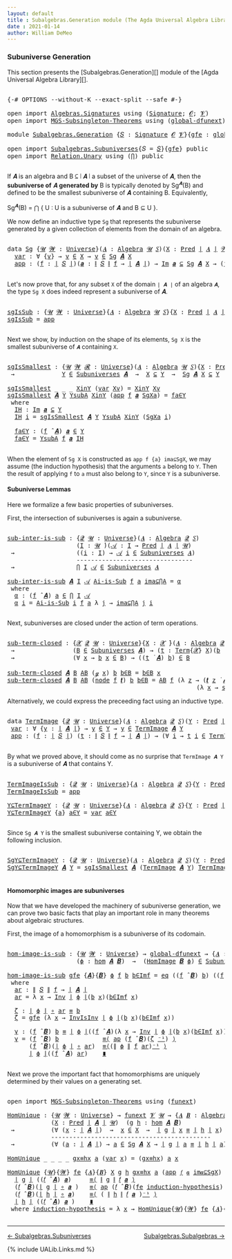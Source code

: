 ```yaml
---
layout: default
title : Subalgebras.Generation module (The Agda Universal Algebra Library)
date : 2021-01-14
author: William DeMeo
---
```


### <a id="subuniverse-generation">Subuniverse Generation</a>

This section presents the [Subalgebras.Generation][] module of the [Agda Universal Algebra Library][].

<pre class="Agda">

<a id="322" class="Symbol">{-#</a> <a id="326" class="Keyword">OPTIONS</a> <a id="334" class="Pragma">--without-K</a> <a id="346" class="Pragma">--exact-split</a> <a id="360" class="Pragma">--safe</a> <a id="367" class="Symbol">#-}</a>

<a id="372" class="Keyword">open</a> <a id="377" class="Keyword">import</a> <a id="384" href="Algebras.Signatures.html" class="Module">Algebras.Signatures</a> <a id="404" class="Keyword">using</a> <a id="410" class="Symbol">(</a><a id="411" href="Algebras.Signatures.html#1299" class="Function">Signature</a><a id="420" class="Symbol">;</a> <a id="422" href="universes.html#613" class="Generalizable">𝓞</a><a id="423" class="Symbol">;</a> <a id="425" href="universes.html#617" class="Generalizable">𝓥</a><a id="426" class="Symbol">)</a>
<a id="428" class="Keyword">open</a> <a id="433" class="Keyword">import</a> <a id="440" href="MGS-Subsingleton-Theorems.html" class="Module">MGS-Subsingleton-Theorems</a> <a id="466" class="Keyword">using</a> <a id="472" class="Symbol">(</a><a id="473" href="MGS-Subsingleton-Theorems.html#3468" class="Function">global-dfunext</a><a id="487" class="Symbol">)</a>

<a id="490" class="Keyword">module</a> <a id="497" href="Subalgebras.Generation.html" class="Module">Subalgebras.Generation</a> <a id="520" class="Symbol">{</a><a id="521" href="Subalgebras.Generation.html#521" class="Bound">𝑆</a> <a id="523" class="Symbol">:</a> <a id="525" href="Algebras.Signatures.html#1299" class="Function">Signature</a> <a id="535" href="universes.html#613" class="Generalizable">𝓞</a> <a id="537" href="universes.html#617" class="Generalizable">𝓥</a><a id="538" class="Symbol">}{</a><a id="540" href="Subalgebras.Generation.html#540" class="Bound">gfe</a> <a id="544" class="Symbol">:</a> <a id="546" href="MGS-Subsingleton-Theorems.html#3468" class="Function">global-dfunext</a><a id="560" class="Symbol">}</a> <a id="562" class="Keyword">where</a>

<a id="569" class="Keyword">open</a> <a id="574" class="Keyword">import</a> <a id="581" href="Subalgebras.Subuniverses.html" class="Module">Subalgebras.Subuniverses</a><a id="605" class="Symbol">{</a><a id="606" class="Argument">𝑆</a> <a id="608" class="Symbol">=</a> <a id="610" href="Subalgebras.Generation.html#521" class="Bound">𝑆</a><a id="611" class="Symbol">}{</a><a id="613" href="Subalgebras.Generation.html#540" class="Bound">gfe</a><a id="616" class="Symbol">}</a> <a id="618" class="Keyword">public</a>
<a id="625" class="Keyword">open</a> <a id="630" class="Keyword">import</a> <a id="637" href="Relation.Unary.html" class="Module">Relation.Unary</a> <a id="652" class="Keyword">using</a> <a id="658" class="Symbol">(</a><a id="659" href="Relation.Unary.html#4506" class="Function">⋂</a><a id="660" class="Symbol">)</a> <a id="662" class="Keyword">public</a>

</pre>

If 𝑨 is an algebra and B ⊆ ∣ 𝑨 ∣ a subset of the universe of 𝑨, then the **subuniverse of** 𝑨 **generated by** B is typically denoted by Sg<sup>𝑨</sup>(B) and defined to be the smallest subuniverse of 𝑨 containing B.  Equivalently,

Sg<sup>𝑨</sup>(B)  =  ⋂ { U : U is a subuniverse of 𝑨 and  B ⊆ U }.

We now define an inductive type `Sg` that represents the subuniverse generated by a given collection of elements from the domain of an algebra.

<pre class="Agda">

<a id="1143" class="Keyword">data</a> <a id="Sg"></a><a id="1148" href="Subalgebras.Generation.html#1148" class="Datatype">Sg</a> <a id="1151" class="Symbol">{</a><a id="1152" href="Subalgebras.Generation.html#1152" class="Bound">𝓤</a> <a id="1154" href="Subalgebras.Generation.html#1154" class="Bound">𝓦</a> <a id="1156" class="Symbol">:</a> <a id="1158" href="universes.html#551" class="Function">Universe</a><a id="1166" class="Symbol">}(</a><a id="1168" href="Subalgebras.Generation.html#1168" class="Bound">𝑨</a> <a id="1170" class="Symbol">:</a> <a id="1172" href="Algebras.Algebras.html#694" class="Function">Algebra</a> <a id="1180" href="Subalgebras.Generation.html#1152" class="Bound">𝓤</a> <a id="1182" href="Subalgebras.Generation.html#521" class="Bound">𝑆</a><a id="1183" class="Symbol">)(</a><a id="1185" href="Subalgebras.Generation.html#1185" class="Bound">X</a> <a id="1187" class="Symbol">:</a> <a id="1189" href="Relations.Unary.html#1062" class="Function">Pred</a> <a id="1194" href="Prelude.Preliminaries.html#12634" class="Function Operator">∣</a> <a id="1196" href="Subalgebras.Generation.html#1168" class="Bound">𝑨</a> <a id="1198" href="Prelude.Preliminaries.html#12634" class="Function Operator">∣</a> <a id="1200" href="Subalgebras.Generation.html#1154" class="Bound">𝓦</a><a id="1201" class="Symbol">)</a> <a id="1203" class="Symbol">:</a> <a id="1205" href="Relations.Unary.html#1062" class="Function">Pred</a> <a id="1210" href="Prelude.Preliminaries.html#12634" class="Function Operator">∣</a> <a id="1212" href="Subalgebras.Generation.html#1168" class="Bound">𝑨</a> <a id="1214" href="Prelude.Preliminaries.html#12634" class="Function Operator">∣</a> <a id="1216" class="Symbol">(</a><a id="1217" href="Subalgebras.Generation.html#535" class="Bound">𝓞</a> <a id="1219" href="Agda.Primitive.html#636" class="Function Operator">⊔</a> <a id="1221" href="Subalgebras.Generation.html#537" class="Bound">𝓥</a> <a id="1223" href="Agda.Primitive.html#636" class="Function Operator">⊔</a> <a id="1225" href="Subalgebras.Generation.html#1154" class="Bound">𝓦</a> <a id="1227" href="Agda.Primitive.html#636" class="Function Operator">⊔</a> <a id="1229" href="Subalgebras.Generation.html#1152" class="Bound">𝓤</a><a id="1230" class="Symbol">)</a> <a id="1232" class="Keyword">where</a>
  <a id="Sg.var"></a><a id="1240" href="Subalgebras.Generation.html#1240" class="InductiveConstructor">var</a> <a id="1244" class="Symbol">:</a> <a id="1246" class="Symbol">∀</a> <a id="1248" class="Symbol">{</a><a id="1249" href="Subalgebras.Generation.html#1249" class="Bound">v</a><a id="1250" class="Symbol">}</a> <a id="1252" class="Symbol">→</a> <a id="1254" href="Subalgebras.Generation.html#1249" class="Bound">v</a> <a id="1256" href="Relations.Unary.html#2061" class="Function Operator">∈</a> <a id="1258" href="Subalgebras.Generation.html#1185" class="Bound">X</a> <a id="1260" class="Symbol">→</a> <a id="1262" href="Subalgebras.Generation.html#1249" class="Bound">v</a> <a id="1264" href="Relations.Unary.html#2061" class="Function Operator">∈</a> <a id="1266" href="Subalgebras.Generation.html#1148" class="Datatype">Sg</a> <a id="1269" href="Subalgebras.Generation.html#1168" class="Bound">𝑨</a> <a id="1271" href="Subalgebras.Generation.html#1185" class="Bound">X</a>
  <a id="Sg.app"></a><a id="1275" href="Subalgebras.Generation.html#1275" class="InductiveConstructor">app</a> <a id="1279" class="Symbol">:</a> <a id="1281" class="Symbol">(</a><a id="1282" href="Subalgebras.Generation.html#1282" class="Bound">f</a> <a id="1284" class="Symbol">:</a> <a id="1286" href="Prelude.Preliminaries.html#12634" class="Function Operator">∣</a> <a id="1288" href="Subalgebras.Generation.html#521" class="Bound">𝑆</a> <a id="1290" href="Prelude.Preliminaries.html#12634" class="Function Operator">∣</a><a id="1291" class="Symbol">)(</a><a id="1293" href="Subalgebras.Generation.html#1293" class="Bound">𝒂</a> <a id="1295" class="Symbol">:</a> <a id="1297" href="Prelude.Preliminaries.html#12712" class="Function Operator">∥</a> <a id="1299" href="Subalgebras.Generation.html#521" class="Bound">𝑆</a> <a id="1301" href="Prelude.Preliminaries.html#12712" class="Function Operator">∥</a> <a id="1303" href="Subalgebras.Generation.html#1282" class="Bound">f</a> <a id="1305" class="Symbol">→</a> <a id="1307" href="Prelude.Preliminaries.html#12634" class="Function Operator">∣</a> <a id="1309" href="Subalgebras.Generation.html#1168" class="Bound">𝑨</a> <a id="1311" href="Prelude.Preliminaries.html#12634" class="Function Operator">∣</a><a id="1312" class="Symbol">)</a> <a id="1314" class="Symbol">→</a> <a id="1316" href="Relations.Unary.html#4405" class="Function Operator">Im</a> <a id="1319" href="Subalgebras.Generation.html#1293" class="Bound">𝒂</a> <a id="1321" href="Relations.Unary.html#4405" class="Function Operator">⊆</a> <a id="1323" href="Subalgebras.Generation.html#1148" class="Datatype">Sg</a> <a id="1326" href="Subalgebras.Generation.html#1168" class="Bound">𝑨</a> <a id="1328" href="Subalgebras.Generation.html#1185" class="Bound">X</a> <a id="1330" class="Symbol">→</a> <a id="1332" class="Symbol">(</a><a id="1333" href="Subalgebras.Generation.html#1282" class="Bound">f</a> <a id="1335" href="Algebras.Algebras.html#2844" class="Function Operator">̂</a> <a id="1337" href="Subalgebras.Generation.html#1168" class="Bound">𝑨</a><a id="1338" class="Symbol">)</a> <a id="1340" href="Subalgebras.Generation.html#1293" class="Bound">𝒂</a> <a id="1342" href="Relations.Unary.html#2061" class="Function Operator">∈</a> <a id="1344" href="Subalgebras.Generation.html#1148" class="Datatype">Sg</a> <a id="1347" href="Subalgebras.Generation.html#1168" class="Bound">𝑨</a> <a id="1349" href="Subalgebras.Generation.html#1185" class="Bound">X</a>

</pre>

Let's now prove that, for any subset `X` of the domain `∣ 𝑨 ∣` of an algebra `𝑨`, the type `Sg X` does indeed represent a subuniverse of 𝑨.

<pre class="Agda">

<a id="sgIsSub"></a><a id="1519" href="Subalgebras.Generation.html#1519" class="Function">sgIsSub</a> <a id="1527" class="Symbol">:</a> <a id="1529" class="Symbol">{</a><a id="1530" href="Subalgebras.Generation.html#1530" class="Bound">𝓤</a> <a id="1532" href="Subalgebras.Generation.html#1532" class="Bound">𝓦</a> <a id="1534" class="Symbol">:</a> <a id="1536" href="universes.html#551" class="Function">Universe</a><a id="1544" class="Symbol">}{</a><a id="1546" href="Subalgebras.Generation.html#1546" class="Bound">𝑨</a> <a id="1548" class="Symbol">:</a> <a id="1550" href="Algebras.Algebras.html#694" class="Function">Algebra</a> <a id="1558" href="Subalgebras.Generation.html#1530" class="Bound">𝓤</a> <a id="1560" href="Subalgebras.Generation.html#521" class="Bound">𝑆</a><a id="1561" class="Symbol">}{</a><a id="1563" href="Subalgebras.Generation.html#1563" class="Bound">X</a> <a id="1565" class="Symbol">:</a> <a id="1567" href="Relations.Unary.html#1062" class="Function">Pred</a> <a id="1572" href="Prelude.Preliminaries.html#12634" class="Function Operator">∣</a> <a id="1574" href="Subalgebras.Generation.html#1546" class="Bound">𝑨</a> <a id="1576" href="Prelude.Preliminaries.html#12634" class="Function Operator">∣</a> <a id="1578" href="Subalgebras.Generation.html#1532" class="Bound">𝓦</a><a id="1579" class="Symbol">}</a> <a id="1581" class="Symbol">→</a> <a id="1583" href="Subalgebras.Generation.html#1148" class="Datatype">Sg</a> <a id="1586" href="Subalgebras.Generation.html#1546" class="Bound">𝑨</a> <a id="1588" href="Subalgebras.Generation.html#1563" class="Bound">X</a> <a id="1590" href="Relations.Unary.html#2061" class="Function Operator">∈</a> <a id="1592" href="Subalgebras.Subuniverses.html#1266" class="Function">Subuniverses</a> <a id="1605" href="Subalgebras.Generation.html#1546" class="Bound">𝑨</a>
<a id="1607" href="Subalgebras.Generation.html#1519" class="Function">sgIsSub</a> <a id="1615" class="Symbol">=</a> <a id="1617" href="Subalgebras.Generation.html#1275" class="InductiveConstructor">app</a>

</pre>

Next we show, by induction on the shape of its elements, `Sg X` is the smallest subuniverse of `𝑨` containing `X`.

<pre class="Agda">

<a id="sgIsSmallest"></a><a id="1764" href="Subalgebras.Generation.html#1764" class="Function">sgIsSmallest</a> <a id="1777" class="Symbol">:</a> <a id="1779" class="Symbol">{</a><a id="1780" href="Subalgebras.Generation.html#1780" class="Bound">𝓤</a> <a id="1782" href="Subalgebras.Generation.html#1782" class="Bound">𝓦</a> <a id="1784" href="Subalgebras.Generation.html#1784" class="Bound">𝓡</a> <a id="1786" class="Symbol">:</a> <a id="1788" href="universes.html#551" class="Function">Universe</a><a id="1796" class="Symbol">}(</a><a id="1798" href="Subalgebras.Generation.html#1798" class="Bound">𝑨</a> <a id="1800" class="Symbol">:</a> <a id="1802" href="Algebras.Algebras.html#694" class="Function">Algebra</a> <a id="1810" href="Subalgebras.Generation.html#1780" class="Bound">𝓤</a> <a id="1812" href="Subalgebras.Generation.html#521" class="Bound">𝑆</a><a id="1813" class="Symbol">){</a><a id="1815" href="Subalgebras.Generation.html#1815" class="Bound">X</a> <a id="1817" class="Symbol">:</a> <a id="1819" href="Relations.Unary.html#1062" class="Function">Pred</a> <a id="1824" href="Prelude.Preliminaries.html#12634" class="Function Operator">∣</a> <a id="1826" href="Subalgebras.Generation.html#1798" class="Bound">𝑨</a> <a id="1828" href="Prelude.Preliminaries.html#12634" class="Function Operator">∣</a> <a id="1830" href="Subalgebras.Generation.html#1782" class="Bound">𝓦</a><a id="1831" class="Symbol">}(</a><a id="1833" href="Subalgebras.Generation.html#1833" class="Bound">Y</a> <a id="1835" class="Symbol">:</a> <a id="1837" href="Relations.Unary.html#1062" class="Function">Pred</a> <a id="1842" href="Prelude.Preliminaries.html#12634" class="Function Operator">∣</a> <a id="1844" href="Subalgebras.Generation.html#1798" class="Bound">𝑨</a> <a id="1846" href="Prelude.Preliminaries.html#12634" class="Function Operator">∣</a> <a id="1848" href="Subalgebras.Generation.html#1784" class="Bound">𝓡</a><a id="1849" class="Symbol">)</a>
 <a id="1852" class="Symbol">→</a>             <a id="1866" href="Subalgebras.Generation.html#1833" class="Bound">Y</a> <a id="1868" href="Relations.Unary.html#2061" class="Function Operator">∈</a> <a id="1870" href="Subalgebras.Subuniverses.html#1266" class="Function">Subuniverses</a> <a id="1883" href="Subalgebras.Generation.html#1798" class="Bound">𝑨</a>  <a id="1886" class="Symbol">→</a>  <a id="1889" href="Subalgebras.Generation.html#1815" class="Bound">X</a> <a id="1891" href="Relations.Unary.html#2383" class="Function Operator">⊆</a> <a id="1893" href="Subalgebras.Generation.html#1833" class="Bound">Y</a>  <a id="1896" class="Symbol">→</a>  <a id="1899" href="Subalgebras.Generation.html#1148" class="Datatype">Sg</a> <a id="1902" href="Subalgebras.Generation.html#1798" class="Bound">𝑨</a> <a id="1904" href="Subalgebras.Generation.html#1815" class="Bound">X</a> <a id="1906" href="Relations.Unary.html#2383" class="Function Operator">⊆</a> <a id="1908" href="Subalgebras.Generation.html#1833" class="Bound">Y</a>

<a id="1911" href="Subalgebras.Generation.html#1764" class="Function">sgIsSmallest</a> <a id="1924" class="Symbol">_</a> <a id="1926" class="Symbol">_</a> <a id="1928" class="Symbol">_</a> <a id="1930" href="Subalgebras.Generation.html#1930" class="Bound">XinY</a> <a id="1935" class="Symbol">(</a><a id="1936" href="Subalgebras.Generation.html#1240" class="InductiveConstructor">var</a> <a id="1940" href="Subalgebras.Generation.html#1940" class="Bound">Xv</a><a id="1942" class="Symbol">)</a> <a id="1944" class="Symbol">=</a> <a id="1946" href="Subalgebras.Generation.html#1930" class="Bound">XinY</a> <a id="1951" href="Subalgebras.Generation.html#1940" class="Bound">Xv</a>
<a id="1954" href="Subalgebras.Generation.html#1764" class="Function">sgIsSmallest</a> <a id="1967" href="Subalgebras.Generation.html#1967" class="Bound">𝑨</a> <a id="1969" href="Subalgebras.Generation.html#1969" class="Bound">Y</a> <a id="1971" href="Subalgebras.Generation.html#1971" class="Bound">YsubA</a> <a id="1977" href="Subalgebras.Generation.html#1977" class="Bound">XinY</a> <a id="1982" class="Symbol">(</a><a id="1983" href="Subalgebras.Generation.html#1275" class="InductiveConstructor">app</a> <a id="1987" href="Subalgebras.Generation.html#1987" class="Bound">f</a> <a id="1989" href="Subalgebras.Generation.html#1989" class="Bound">𝒂</a> <a id="1991" href="Subalgebras.Generation.html#1991" class="Bound">SgXa</a><a id="1995" class="Symbol">)</a> <a id="1997" class="Symbol">=</a> <a id="1999" href="Subalgebras.Generation.html#2076" class="Function">fa∈Y</a>
 <a id="2005" class="Keyword">where</a>
  <a id="2013" href="Subalgebras.Generation.html#2013" class="Function">IH</a> <a id="2016" class="Symbol">:</a> <a id="2018" href="Relations.Unary.html#4405" class="Function Operator">Im</a> <a id="2021" href="Subalgebras.Generation.html#1989" class="Bound">𝒂</a> <a id="2023" href="Relations.Unary.html#4405" class="Function Operator">⊆</a> <a id="2025" href="Subalgebras.Generation.html#1969" class="Bound">Y</a>
  <a id="2029" href="Subalgebras.Generation.html#2013" class="Function">IH</a> <a id="2032" href="Subalgebras.Generation.html#2032" class="Bound">i</a> <a id="2034" class="Symbol">=</a> <a id="2036" href="Subalgebras.Generation.html#1764" class="Function">sgIsSmallest</a> <a id="2049" href="Subalgebras.Generation.html#1967" class="Bound">𝑨</a> <a id="2051" href="Subalgebras.Generation.html#1969" class="Bound">Y</a> <a id="2053" href="Subalgebras.Generation.html#1971" class="Bound">YsubA</a> <a id="2059" href="Subalgebras.Generation.html#1977" class="Bound">XinY</a> <a id="2064" class="Symbol">(</a><a id="2065" href="Subalgebras.Generation.html#1991" class="Bound">SgXa</a> <a id="2070" href="Subalgebras.Generation.html#2032" class="Bound">i</a><a id="2071" class="Symbol">)</a>

  <a id="2076" href="Subalgebras.Generation.html#2076" class="Function">fa∈Y</a> <a id="2081" class="Symbol">:</a> <a id="2083" class="Symbol">(</a><a id="2084" href="Subalgebras.Generation.html#1987" class="Bound">f</a> <a id="2086" href="Algebras.Algebras.html#2844" class="Function Operator">̂</a> <a id="2088" href="Subalgebras.Generation.html#1967" class="Bound">𝑨</a><a id="2089" class="Symbol">)</a> <a id="2091" href="Subalgebras.Generation.html#1989" class="Bound">𝒂</a> <a id="2093" href="Relations.Unary.html#2061" class="Function Operator">∈</a> <a id="2095" href="Subalgebras.Generation.html#1969" class="Bound">Y</a>
  <a id="2099" href="Subalgebras.Generation.html#2076" class="Function">fa∈Y</a> <a id="2104" class="Symbol">=</a> <a id="2106" href="Subalgebras.Generation.html#1971" class="Bound">YsubA</a> <a id="2112" href="Subalgebras.Generation.html#1987" class="Bound">f</a> <a id="2114" href="Subalgebras.Generation.html#1989" class="Bound">𝒂</a> <a id="2116" href="Subalgebras.Generation.html#2013" class="Function">IH</a>

</pre>

When the element of `Sg X` is constructed as `app f {a} ima⊆SgX`, we may assume (the induction hypothesis) that the arguments `a` belong to `Y`. Then the result of applying `f` to `a` must also belong to `Y`, since `Y` is a subuniverse.



#### <a id="subuniverse-lemmas">Subuniverse Lemmas</a>

Here we formalize a few basic properties of subuniverses.

First, the intersection of subuniverses is again a subuniverse.

<pre class="Agda">

<a id="sub-inter-is-sub"></a><a id="2566" href="Subalgebras.Generation.html#2566" class="Function">sub-inter-is-sub</a> <a id="2583" class="Symbol">:</a> <a id="2585" class="Symbol">{</a><a id="2586" href="Subalgebras.Generation.html#2586" class="Bound">𝓠</a> <a id="2588" href="Subalgebras.Generation.html#2588" class="Bound">𝓤</a> <a id="2590" class="Symbol">:</a> <a id="2592" href="universes.html#551" class="Function">Universe</a><a id="2600" class="Symbol">}(</a><a id="2602" href="Subalgebras.Generation.html#2602" class="Bound">𝑨</a> <a id="2604" class="Symbol">:</a> <a id="2606" href="Algebras.Algebras.html#694" class="Function">Algebra</a> <a id="2614" href="Subalgebras.Generation.html#2586" class="Bound">𝓠</a> <a id="2616" href="Subalgebras.Generation.html#521" class="Bound">𝑆</a><a id="2617" class="Symbol">)</a>
                   <a id="2638" class="Symbol">(</a><a id="2639" href="Subalgebras.Generation.html#2639" class="Bound">I</a> <a id="2641" class="Symbol">:</a> <a id="2643" href="Subalgebras.Generation.html#2588" class="Bound">𝓤</a> <a id="2645" href="universes.html#758" class="Function Operator">̇</a><a id="2646" class="Symbol">)(</a><a id="2648" href="Subalgebras.Generation.html#2648" class="Bound">𝒜</a> <a id="2650" class="Symbol">:</a> <a id="2652" href="Subalgebras.Generation.html#2639" class="Bound">I</a> <a id="2654" class="Symbol">→</a> <a id="2656" href="Relations.Unary.html#1062" class="Function">Pred</a> <a id="2661" href="Prelude.Preliminaries.html#12634" class="Function Operator">∣</a> <a id="2663" href="Subalgebras.Generation.html#2602" class="Bound">𝑨</a> <a id="2665" href="Prelude.Preliminaries.html#12634" class="Function Operator">∣</a> <a id="2667" href="Subalgebras.Generation.html#2588" class="Bound">𝓤</a><a id="2668" class="Symbol">)</a>
 <a id="2671" class="Symbol">→</a>                 <a id="2689" class="Symbol">((</a><a id="2691" href="Subalgebras.Generation.html#2691" class="Bound">i</a> <a id="2693" class="Symbol">:</a> <a id="2695" href="Subalgebras.Generation.html#2639" class="Bound">I</a><a id="2696" class="Symbol">)</a> <a id="2698" class="Symbol">→</a> <a id="2700" href="Subalgebras.Generation.html#2648" class="Bound">𝒜</a> <a id="2702" href="Subalgebras.Generation.html#2691" class="Bound">i</a> <a id="2704" href="Relations.Unary.html#2061" class="Function Operator">∈</a> <a id="2706" href="Subalgebras.Subuniverses.html#1266" class="Function">Subuniverses</a> <a id="2719" href="Subalgebras.Generation.html#2602" class="Bound">𝑨</a><a id="2720" class="Symbol">)</a>
                   <a id="2741" class="Comment">--------------------------------</a>
 <a id="2775" class="Symbol">→</a>                 <a id="2793" href="Relation.Unary.html#4506" class="Function">⋂</a> <a id="2795" href="Subalgebras.Generation.html#2639" class="Bound">I</a> <a id="2797" href="Subalgebras.Generation.html#2648" class="Bound">𝒜</a> <a id="2799" href="Relations.Unary.html#2061" class="Function Operator">∈</a> <a id="2801" href="Subalgebras.Subuniverses.html#1266" class="Function">Subuniverses</a> <a id="2814" href="Subalgebras.Generation.html#2602" class="Bound">𝑨</a>

<a id="2817" href="Subalgebras.Generation.html#2566" class="Function">sub-inter-is-sub</a> <a id="2834" href="Subalgebras.Generation.html#2834" class="Bound">𝑨</a> <a id="2836" href="Subalgebras.Generation.html#2836" class="Bound">I</a> <a id="2838" href="Subalgebras.Generation.html#2838" class="Bound">𝒜</a> <a id="2840" href="Subalgebras.Generation.html#2840" class="Bound">Ai-is-Sub</a> <a id="2850" href="Subalgebras.Generation.html#2850" class="Bound">f</a> <a id="2852" href="Subalgebras.Generation.html#2852" class="Bound">a</a> <a id="2854" href="Subalgebras.Generation.html#2854" class="Bound">ima⊆⋂A</a> <a id="2861" class="Symbol">=</a> <a id="2863" href="Subalgebras.Generation.html#2874" class="Function">α</a>
 <a id="2866" class="Keyword">where</a>
  <a id="2874" href="Subalgebras.Generation.html#2874" class="Function">α</a> <a id="2876" class="Symbol">:</a> <a id="2878" class="Symbol">(</a><a id="2879" href="Subalgebras.Generation.html#2850" class="Bound">f</a> <a id="2881" href="Algebras.Algebras.html#2844" class="Function Operator">̂</a> <a id="2883" href="Subalgebras.Generation.html#2834" class="Bound">𝑨</a><a id="2884" class="Symbol">)</a> <a id="2886" href="Subalgebras.Generation.html#2852" class="Bound">a</a> <a id="2888" href="Relations.Unary.html#2061" class="Function Operator">∈</a> <a id="2890" href="Relation.Unary.html#4506" class="Function">⋂</a> <a id="2892" href="Subalgebras.Generation.html#2836" class="Bound">I</a> <a id="2894" href="Subalgebras.Generation.html#2838" class="Bound">𝒜</a>
  <a id="2898" href="Subalgebras.Generation.html#2874" class="Function">α</a> <a id="2900" href="Subalgebras.Generation.html#2900" class="Bound">i</a> <a id="2902" class="Symbol">=</a> <a id="2904" href="Subalgebras.Generation.html#2840" class="Bound">Ai-is-Sub</a> <a id="2914" href="Subalgebras.Generation.html#2900" class="Bound">i</a> <a id="2916" href="Subalgebras.Generation.html#2850" class="Bound">f</a> <a id="2918" href="Subalgebras.Generation.html#2852" class="Bound">a</a> <a id="2920" class="Symbol">λ</a> <a id="2922" href="Subalgebras.Generation.html#2922" class="Bound">j</a> <a id="2924" class="Symbol">→</a> <a id="2926" href="Subalgebras.Generation.html#2854" class="Bound">ima⊆⋂A</a> <a id="2933" href="Subalgebras.Generation.html#2922" class="Bound">j</a> <a id="2935" href="Subalgebras.Generation.html#2900" class="Bound">i</a>

</pre>

Next, subuniverses are closed under the action of term operations.

<pre class="Agda">

<a id="sub-term-closed"></a><a id="3032" href="Subalgebras.Generation.html#3032" class="Function">sub-term-closed</a> <a id="3048" class="Symbol">:</a> <a id="3050" class="Symbol">{</a><a id="3051" href="Subalgebras.Generation.html#3051" class="Bound">𝓧</a> <a id="3053" href="Subalgebras.Generation.html#3053" class="Bound">𝓠</a> <a id="3055" href="Subalgebras.Generation.html#3055" class="Bound">𝓤</a> <a id="3057" class="Symbol">:</a> <a id="3059" href="universes.html#551" class="Function">Universe</a><a id="3067" class="Symbol">}{</a><a id="3069" href="Subalgebras.Generation.html#3069" class="Bound">X</a> <a id="3071" class="Symbol">:</a> <a id="3073" href="Subalgebras.Generation.html#3051" class="Bound">𝓧</a> <a id="3075" href="universes.html#758" class="Function Operator">̇</a><a id="3076" class="Symbol">}(</a><a id="3078" href="Subalgebras.Generation.html#3078" class="Bound">𝑨</a> <a id="3080" class="Symbol">:</a> <a id="3082" href="Algebras.Algebras.html#694" class="Function">Algebra</a> <a id="3090" href="Subalgebras.Generation.html#3053" class="Bound">𝓠</a> <a id="3092" href="Subalgebras.Generation.html#521" class="Bound">𝑆</a><a id="3093" class="Symbol">)(</a><a id="3095" href="Subalgebras.Generation.html#3095" class="Bound">B</a> <a id="3097" class="Symbol">:</a> <a id="3099" href="Relations.Unary.html#1062" class="Function">Pred</a> <a id="3104" href="Prelude.Preliminaries.html#12634" class="Function Operator">∣</a> <a id="3106" href="Subalgebras.Generation.html#3078" class="Bound">𝑨</a> <a id="3108" href="Prelude.Preliminaries.html#12634" class="Function Operator">∣</a> <a id="3110" href="Subalgebras.Generation.html#3055" class="Bound">𝓤</a><a id="3111" class="Symbol">)</a>
 <a id="3114" class="Symbol">→</a>                <a id="3131" class="Symbol">(</a><a id="3132" href="Subalgebras.Generation.html#3095" class="Bound">B</a> <a id="3134" href="Relations.Unary.html#2061" class="Function Operator">∈</a> <a id="3136" href="Subalgebras.Subuniverses.html#1266" class="Function">Subuniverses</a> <a id="3149" href="Subalgebras.Generation.html#3078" class="Bound">𝑨</a><a id="3150" class="Symbol">)</a> <a id="3152" class="Symbol">→</a> <a id="3154" class="Symbol">(</a><a id="3155" href="Subalgebras.Generation.html#3155" class="Bound">t</a> <a id="3157" class="Symbol">:</a> <a id="3159" href="Terms.Basic.html#2322" class="Datatype">Term</a><a id="3163" class="Symbol">{</a><a id="3164" href="Subalgebras.Generation.html#3051" class="Bound">𝓧</a><a id="3165" class="Symbol">}</a> <a id="3167" href="Subalgebras.Generation.html#3069" class="Bound">X</a><a id="3168" class="Symbol">)(</a><a id="3170" href="Subalgebras.Generation.html#3170" class="Bound">b</a> <a id="3172" class="Symbol">:</a> <a id="3174" href="Subalgebras.Generation.html#3069" class="Bound">X</a> <a id="3176" class="Symbol">→</a> <a id="3178" href="Prelude.Preliminaries.html#12634" class="Function Operator">∣</a> <a id="3180" href="Subalgebras.Generation.html#3078" class="Bound">𝑨</a> <a id="3182" href="Prelude.Preliminaries.html#12634" class="Function Operator">∣</a><a id="3183" class="Symbol">)</a>
 <a id="3186" class="Symbol">→</a>                <a id="3203" class="Symbol">(∀</a> <a id="3206" href="Subalgebras.Generation.html#3206" class="Bound">x</a> <a id="3208" class="Symbol">→</a> <a id="3210" href="Subalgebras.Generation.html#3170" class="Bound">b</a> <a id="3212" href="Subalgebras.Generation.html#3206" class="Bound">x</a> <a id="3214" href="Relations.Unary.html#2061" class="Function Operator">∈</a> <a id="3216" href="Subalgebras.Generation.html#3095" class="Bound">B</a><a id="3217" class="Symbol">)</a> <a id="3219" class="Symbol">→</a> <a id="3221" class="Symbol">((</a><a id="3223" href="Subalgebras.Generation.html#3155" class="Bound">t</a> <a id="3225" href="Terms.Operations.html#1695" class="Function Operator">̇</a> <a id="3227" href="Subalgebras.Generation.html#3078" class="Bound">𝑨</a><a id="3228" class="Symbol">)</a> <a id="3230" href="Subalgebras.Generation.html#3170" class="Bound">b</a><a id="3231" class="Symbol">)</a> <a id="3233" href="Relations.Unary.html#2061" class="Function Operator">∈</a> <a id="3235" href="Subalgebras.Generation.html#3095" class="Bound">B</a>

<a id="3238" href="Subalgebras.Generation.html#3032" class="Function">sub-term-closed</a> <a id="3254" href="Subalgebras.Generation.html#3254" class="Bound">𝑨</a> <a id="3256" href="Subalgebras.Generation.html#3256" class="Bound">B</a> <a id="3258" href="Subalgebras.Generation.html#3258" class="Bound">AB</a> <a id="3261" class="Symbol">(</a><a id="3262" href="Terms.Operations.html#753" class="InductiveConstructor">ℊ</a> <a id="3264" href="Subalgebras.Generation.html#3264" class="Bound">x</a><a id="3265" class="Symbol">)</a> <a id="3267" href="Subalgebras.Generation.html#3267" class="Bound">b</a> <a id="3269" href="Subalgebras.Generation.html#3269" class="Bound">b∈B</a> <a id="3273" class="Symbol">=</a> <a id="3275" href="Subalgebras.Generation.html#3269" class="Bound">b∈B</a> <a id="3279" href="Subalgebras.Generation.html#3264" class="Bound">x</a>
<a id="3281" href="Subalgebras.Generation.html#3032" class="Function">sub-term-closed</a> <a id="3297" href="Subalgebras.Generation.html#3297" class="Bound">𝑨</a> <a id="3299" href="Subalgebras.Generation.html#3299" class="Bound">B</a> <a id="3301" href="Subalgebras.Generation.html#3301" class="Bound">AB</a> <a id="3304" class="Symbol">(</a><a id="3305" href="Terms.Basic.html#2395" class="InductiveConstructor">node</a> <a id="3310" href="Subalgebras.Generation.html#3310" class="Bound">f</a> <a id="3312" href="Subalgebras.Generation.html#3312" class="Bound">𝒕</a><a id="3313" class="Symbol">)</a> <a id="3315" href="Subalgebras.Generation.html#3315" class="Bound">b</a> <a id="3317" href="Subalgebras.Generation.html#3317" class="Bound">b∈B</a> <a id="3321" class="Symbol">=</a> <a id="3323" href="Subalgebras.Generation.html#3301" class="Bound">AB</a> <a id="3326" href="Subalgebras.Generation.html#3310" class="Bound">f</a> <a id="3328" class="Symbol">(λ</a> <a id="3331" href="Subalgebras.Generation.html#3331" class="Bound">z</a> <a id="3333" class="Symbol">→</a> <a id="3335" class="Symbol">(</a><a id="3336" href="Subalgebras.Generation.html#3312" class="Bound">𝒕</a> <a id="3338" href="Subalgebras.Generation.html#3331" class="Bound">z</a> <a id="3340" href="Terms.Operations.html#1695" class="Function Operator">̇</a> <a id="3342" href="Subalgebras.Generation.html#3297" class="Bound">𝑨</a><a id="3343" class="Symbol">)</a> <a id="3345" href="Subalgebras.Generation.html#3315" class="Bound">b</a><a id="3346" class="Symbol">)</a>
                                                    <a id="3400" class="Symbol">(λ</a> <a id="3403" href="Subalgebras.Generation.html#3403" class="Bound">x</a> <a id="3405" class="Symbol">→</a> <a id="3407" href="Subalgebras.Generation.html#3032" class="Function">sub-term-closed</a> <a id="3423" href="Subalgebras.Generation.html#3297" class="Bound">𝑨</a> <a id="3425" href="Subalgebras.Generation.html#3299" class="Bound">B</a> <a id="3427" href="Subalgebras.Generation.html#3301" class="Bound">AB</a> <a id="3430" class="Symbol">(</a><a id="3431" href="Subalgebras.Generation.html#3312" class="Bound">𝒕</a> <a id="3433" href="Subalgebras.Generation.html#3403" class="Bound">x</a><a id="3434" class="Symbol">)</a> <a id="3436" href="Subalgebras.Generation.html#3315" class="Bound">b</a> <a id="3438" href="Subalgebras.Generation.html#3317" class="Bound">b∈B</a><a id="3441" class="Symbol">)</a>
</pre>

Alternatively, we could express the preceeding fact using an inductive type.

<pre class="Agda">

<a id="3547" class="Keyword">data</a> <a id="TermImage"></a><a id="3552" href="Subalgebras.Generation.html#3552" class="Datatype">TermImage</a> <a id="3562" class="Symbol">{</a><a id="3563" href="Subalgebras.Generation.html#3563" class="Bound">𝓠</a> <a id="3565" href="Subalgebras.Generation.html#3565" class="Bound">𝓤</a> <a id="3567" class="Symbol">:</a> <a id="3569" href="universes.html#551" class="Function">Universe</a><a id="3577" class="Symbol">}(</a><a id="3579" href="Subalgebras.Generation.html#3579" class="Bound">𝑨</a> <a id="3581" class="Symbol">:</a> <a id="3583" href="Algebras.Algebras.html#694" class="Function">Algebra</a> <a id="3591" href="Subalgebras.Generation.html#3563" class="Bound">𝓠</a> <a id="3593" href="Subalgebras.Generation.html#521" class="Bound">𝑆</a><a id="3594" class="Symbol">)(</a><a id="3596" href="Subalgebras.Generation.html#3596" class="Bound">Y</a> <a id="3598" class="Symbol">:</a> <a id="3600" href="Relations.Unary.html#1062" class="Function">Pred</a> <a id="3605" href="Prelude.Preliminaries.html#12634" class="Function Operator">∣</a> <a id="3607" href="Subalgebras.Generation.html#3579" class="Bound">𝑨</a> <a id="3609" href="Prelude.Preliminaries.html#12634" class="Function Operator">∣</a> <a id="3611" href="Subalgebras.Generation.html#3565" class="Bound">𝓤</a><a id="3612" class="Symbol">)</a> <a id="3614" class="Symbol">:</a> <a id="3616" href="Relations.Unary.html#1062" class="Function">Pred</a> <a id="3621" href="Prelude.Preliminaries.html#12634" class="Function Operator">∣</a> <a id="3623" href="Subalgebras.Generation.html#3579" class="Bound">𝑨</a> <a id="3625" href="Prelude.Preliminaries.html#12634" class="Function Operator">∣</a> <a id="3627" class="Symbol">(</a><a id="3628" href="Subalgebras.Generation.html#535" class="Bound">𝓞</a> <a id="3630" href="Agda.Primitive.html#636" class="Function Operator">⊔</a> <a id="3632" href="Subalgebras.Generation.html#537" class="Bound">𝓥</a> <a id="3634" href="Agda.Primitive.html#636" class="Function Operator">⊔</a> <a id="3636" href="Subalgebras.Generation.html#3563" class="Bound">𝓠</a> <a id="3638" href="Agda.Primitive.html#636" class="Function Operator">⊔</a> <a id="3640" href="Subalgebras.Generation.html#3565" class="Bound">𝓤</a><a id="3641" class="Symbol">)</a> <a id="3643" class="Keyword">where</a>
 <a id="TermImage.var"></a><a id="3650" href="Subalgebras.Generation.html#3650" class="InductiveConstructor">var</a> <a id="3654" class="Symbol">:</a> <a id="3656" class="Symbol">∀</a> <a id="3658" class="Symbol">{</a><a id="3659" href="Subalgebras.Generation.html#3659" class="Bound">y</a> <a id="3661" class="Symbol">:</a> <a id="3663" href="Prelude.Preliminaries.html#12634" class="Function Operator">∣</a> <a id="3665" href="Subalgebras.Generation.html#3579" class="Bound">𝑨</a> <a id="3667" href="Prelude.Preliminaries.html#12634" class="Function Operator">∣</a><a id="3668" class="Symbol">}</a> <a id="3670" class="Symbol">→</a> <a id="3672" href="Subalgebras.Generation.html#3659" class="Bound">y</a> <a id="3674" href="Relations.Unary.html#2061" class="Function Operator">∈</a> <a id="3676" href="Subalgebras.Generation.html#3596" class="Bound">Y</a> <a id="3678" class="Symbol">→</a> <a id="3680" href="Subalgebras.Generation.html#3659" class="Bound">y</a> <a id="3682" href="Relations.Unary.html#2061" class="Function Operator">∈</a> <a id="3684" href="Subalgebras.Generation.html#3552" class="Datatype">TermImage</a> <a id="3694" href="Subalgebras.Generation.html#3579" class="Bound">𝑨</a> <a id="3696" href="Subalgebras.Generation.html#3596" class="Bound">Y</a>
 <a id="TermImage.app"></a><a id="3699" href="Subalgebras.Generation.html#3699" class="InductiveConstructor">app</a> <a id="3703" class="Symbol">:</a> <a id="3705" class="Symbol">(</a><a id="3706" href="Subalgebras.Generation.html#3706" class="Bound">f</a> <a id="3708" class="Symbol">:</a> <a id="3710" href="Prelude.Preliminaries.html#12634" class="Function Operator">∣</a> <a id="3712" href="Subalgebras.Generation.html#521" class="Bound">𝑆</a> <a id="3714" href="Prelude.Preliminaries.html#12634" class="Function Operator">∣</a><a id="3715" class="Symbol">)</a> <a id="3717" class="Symbol">(</a><a id="3718" href="Subalgebras.Generation.html#3718" class="Bound">t</a> <a id="3720" class="Symbol">:</a> <a id="3722" href="Prelude.Preliminaries.html#12712" class="Function Operator">∥</a> <a id="3724" href="Subalgebras.Generation.html#521" class="Bound">𝑆</a> <a id="3726" href="Prelude.Preliminaries.html#12712" class="Function Operator">∥</a> <a id="3728" href="Subalgebras.Generation.html#3706" class="Bound">f</a> <a id="3730" class="Symbol">→</a> <a id="3732" href="Prelude.Preliminaries.html#12634" class="Function Operator">∣</a> <a id="3734" href="Subalgebras.Generation.html#3579" class="Bound">𝑨</a> <a id="3736" href="Prelude.Preliminaries.html#12634" class="Function Operator">∣</a><a id="3737" class="Symbol">)</a> <a id="3739" class="Symbol">→</a> <a id="3741" class="Symbol">(∀</a> <a id="3744" href="Subalgebras.Generation.html#3744" class="Bound">i</a> <a id="3746" class="Symbol">→</a> <a id="3748" href="Subalgebras.Generation.html#3718" class="Bound">t</a> <a id="3750" href="Subalgebras.Generation.html#3744" class="Bound">i</a> <a id="3752" href="Relations.Unary.html#2061" class="Function Operator">∈</a> <a id="3754" href="Subalgebras.Generation.html#3552" class="Datatype">TermImage</a> <a id="3764" href="Subalgebras.Generation.html#3579" class="Bound">𝑨</a> <a id="3766" href="Subalgebras.Generation.html#3596" class="Bound">Y</a><a id="3767" class="Symbol">)</a> <a id="3769" class="Symbol">→</a> <a id="3771" class="Symbol">(</a><a id="3772" href="Subalgebras.Generation.html#3706" class="Bound">f</a> <a id="3774" href="Algebras.Algebras.html#2844" class="Function Operator">̂</a> <a id="3776" href="Subalgebras.Generation.html#3579" class="Bound">𝑨</a><a id="3777" class="Symbol">)</a> <a id="3779" href="Subalgebras.Generation.html#3718" class="Bound">t</a> <a id="3781" href="Relations.Unary.html#2061" class="Function Operator">∈</a> <a id="3783" href="Subalgebras.Generation.html#3552" class="Datatype">TermImage</a> <a id="3793" href="Subalgebras.Generation.html#3579" class="Bound">𝑨</a> <a id="3795" href="Subalgebras.Generation.html#3596" class="Bound">Y</a>

</pre>

By what we proved above, it should come as no surprise that `TermImage 𝑨 Y` is a subuniverse of 𝑨 that contains Y.

<pre class="Agda">

<a id="TermImageIsSub"></a><a id="3940" href="Subalgebras.Generation.html#3940" class="Function">TermImageIsSub</a> <a id="3955" class="Symbol">:</a> <a id="3957" class="Symbol">{</a><a id="3958" href="Subalgebras.Generation.html#3958" class="Bound">𝓠</a> <a id="3960" href="Subalgebras.Generation.html#3960" class="Bound">𝓤</a> <a id="3962" class="Symbol">:</a> <a id="3964" href="universes.html#551" class="Function">Universe</a><a id="3972" class="Symbol">}{</a><a id="3974" href="Subalgebras.Generation.html#3974" class="Bound">𝑨</a> <a id="3976" class="Symbol">:</a> <a id="3978" href="Algebras.Algebras.html#694" class="Function">Algebra</a> <a id="3986" href="Subalgebras.Generation.html#3958" class="Bound">𝓠</a> <a id="3988" href="Subalgebras.Generation.html#521" class="Bound">𝑆</a><a id="3989" class="Symbol">}{</a><a id="3991" href="Subalgebras.Generation.html#3991" class="Bound">Y</a> <a id="3993" class="Symbol">:</a> <a id="3995" href="Relations.Unary.html#1062" class="Function">Pred</a> <a id="4000" href="Prelude.Preliminaries.html#12634" class="Function Operator">∣</a> <a id="4002" href="Subalgebras.Generation.html#3974" class="Bound">𝑨</a> <a id="4004" href="Prelude.Preliminaries.html#12634" class="Function Operator">∣</a> <a id="4006" href="Subalgebras.Generation.html#3960" class="Bound">𝓤</a><a id="4007" class="Symbol">}</a> <a id="4009" class="Symbol">→</a> <a id="4011" href="Subalgebras.Generation.html#3552" class="Datatype">TermImage</a> <a id="4021" href="Subalgebras.Generation.html#3974" class="Bound">𝑨</a> <a id="4023" href="Subalgebras.Generation.html#3991" class="Bound">Y</a> <a id="4025" href="Relations.Unary.html#2061" class="Function Operator">∈</a> <a id="4027" href="Subalgebras.Subuniverses.html#1266" class="Function">Subuniverses</a> <a id="4040" href="Subalgebras.Generation.html#3974" class="Bound">𝑨</a>
<a id="4042" href="Subalgebras.Generation.html#3940" class="Function">TermImageIsSub</a> <a id="4057" class="Symbol">=</a> <a id="4059" href="Subalgebras.Generation.html#3699" class="InductiveConstructor">app</a>

<a id="Y⊆TermImageY"></a><a id="4064" href="Subalgebras.Generation.html#4064" class="Function">Y⊆TermImageY</a> <a id="4077" class="Symbol">:</a> <a id="4079" class="Symbol">{</a><a id="4080" href="Subalgebras.Generation.html#4080" class="Bound">𝓠</a> <a id="4082" href="Subalgebras.Generation.html#4082" class="Bound">𝓤</a> <a id="4084" class="Symbol">:</a> <a id="4086" href="universes.html#551" class="Function">Universe</a><a id="4094" class="Symbol">}{</a><a id="4096" href="Subalgebras.Generation.html#4096" class="Bound">𝑨</a> <a id="4098" class="Symbol">:</a> <a id="4100" href="Algebras.Algebras.html#694" class="Function">Algebra</a> <a id="4108" href="Subalgebras.Generation.html#4080" class="Bound">𝓠</a> <a id="4110" href="Subalgebras.Generation.html#521" class="Bound">𝑆</a><a id="4111" class="Symbol">}{</a><a id="4113" href="Subalgebras.Generation.html#4113" class="Bound">Y</a> <a id="4115" class="Symbol">:</a> <a id="4117" href="Relations.Unary.html#1062" class="Function">Pred</a> <a id="4122" href="Prelude.Preliminaries.html#12634" class="Function Operator">∣</a> <a id="4124" href="Subalgebras.Generation.html#4096" class="Bound">𝑨</a> <a id="4126" href="Prelude.Preliminaries.html#12634" class="Function Operator">∣</a> <a id="4128" href="Subalgebras.Generation.html#4082" class="Bound">𝓤</a><a id="4129" class="Symbol">}</a> <a id="4131" class="Symbol">→</a> <a id="4133" href="Subalgebras.Generation.html#4113" class="Bound">Y</a> <a id="4135" href="Relations.Unary.html#2383" class="Function Operator">⊆</a> <a id="4137" href="Subalgebras.Generation.html#3552" class="Datatype">TermImage</a> <a id="4147" href="Subalgebras.Generation.html#4096" class="Bound">𝑨</a> <a id="4149" href="Subalgebras.Generation.html#4113" class="Bound">Y</a>
<a id="4151" href="Subalgebras.Generation.html#4064" class="Function">Y⊆TermImageY</a> <a id="4164" class="Symbol">{</a><a id="4165" href="Subalgebras.Generation.html#4165" class="Bound">a</a><a id="4166" class="Symbol">}</a> <a id="4168" href="Subalgebras.Generation.html#4168" class="Bound">a∈Y</a> <a id="4172" class="Symbol">=</a> <a id="4174" href="Subalgebras.Generation.html#3650" class="InductiveConstructor">var</a> <a id="4178" href="Subalgebras.Generation.html#4168" class="Bound">a∈Y</a>

</pre>

Since `Sg 𝑨 Y` is the smallest subuniverse containing Y, we obtain the following inclusion.

<pre class="Agda">

<a id="SgY⊆TermImageY"></a><a id="4302" href="Subalgebras.Generation.html#4302" class="Function">SgY⊆TermImageY</a> <a id="4317" class="Symbol">:</a> <a id="4319" class="Symbol">{</a><a id="4320" href="Subalgebras.Generation.html#4320" class="Bound">𝓠</a> <a id="4322" href="Subalgebras.Generation.html#4322" class="Bound">𝓤</a> <a id="4324" class="Symbol">:</a> <a id="4326" href="universes.html#551" class="Function">Universe</a><a id="4334" class="Symbol">}(</a><a id="4336" href="Subalgebras.Generation.html#4336" class="Bound">𝑨</a> <a id="4338" class="Symbol">:</a> <a id="4340" href="Algebras.Algebras.html#694" class="Function">Algebra</a> <a id="4348" href="Subalgebras.Generation.html#4320" class="Bound">𝓠</a> <a id="4350" href="Subalgebras.Generation.html#521" class="Bound">𝑆</a><a id="4351" class="Symbol">)(</a><a id="4353" href="Subalgebras.Generation.html#4353" class="Bound">Y</a> <a id="4355" class="Symbol">:</a> <a id="4357" href="Relations.Unary.html#1062" class="Function">Pred</a> <a id="4362" href="Prelude.Preliminaries.html#12634" class="Function Operator">∣</a> <a id="4364" href="Subalgebras.Generation.html#4336" class="Bound">𝑨</a> <a id="4366" href="Prelude.Preliminaries.html#12634" class="Function Operator">∣</a> <a id="4368" href="Subalgebras.Generation.html#4322" class="Bound">𝓤</a><a id="4369" class="Symbol">)</a> <a id="4371" class="Symbol">→</a> <a id="4373" href="Subalgebras.Generation.html#1148" class="Datatype">Sg</a> <a id="4376" href="Subalgebras.Generation.html#4336" class="Bound">𝑨</a> <a id="4378" href="Subalgebras.Generation.html#4353" class="Bound">Y</a> <a id="4380" href="Relations.Unary.html#2383" class="Function Operator">⊆</a> <a id="4382" href="Subalgebras.Generation.html#3552" class="Datatype">TermImage</a> <a id="4392" href="Subalgebras.Generation.html#4336" class="Bound">𝑨</a> <a id="4394" href="Subalgebras.Generation.html#4353" class="Bound">Y</a>
<a id="4396" href="Subalgebras.Generation.html#4302" class="Function">SgY⊆TermImageY</a> <a id="4411" href="Subalgebras.Generation.html#4411" class="Bound">𝑨</a> <a id="4413" href="Subalgebras.Generation.html#4413" class="Bound">Y</a> <a id="4415" class="Symbol">=</a> <a id="4417" href="Subalgebras.Generation.html#1764" class="Function">sgIsSmallest</a> <a id="4430" href="Subalgebras.Generation.html#4411" class="Bound">𝑨</a> <a id="4432" class="Symbol">(</a><a id="4433" href="Subalgebras.Generation.html#3552" class="Datatype">TermImage</a> <a id="4443" href="Subalgebras.Generation.html#4411" class="Bound">𝑨</a> <a id="4445" href="Subalgebras.Generation.html#4413" class="Bound">Y</a><a id="4446" class="Symbol">)</a> <a id="4448" href="Subalgebras.Generation.html#3940" class="Function">TermImageIsSub</a> <a id="4463" href="Subalgebras.Generation.html#4064" class="Function">Y⊆TermImageY</a>

</pre>




#### <a id="properties-of-homomorphisms">Homomorphic images are subuniverses</a>

Now that we have developed the machinery of subuniverse generation, we can prove two basic facts that play an important role in many theorems about algebraic structures.

First, the image of a homomorphism is a subuniverse of its codomain.

<pre class="Agda">

<a id="hom-image-is-sub"></a><a id="4829" href="Subalgebras.Generation.html#4829" class="Function">hom-image-is-sub</a> <a id="4846" class="Symbol">:</a> <a id="4848" class="Symbol">{</a><a id="4849" href="Subalgebras.Generation.html#4849" class="Bound">𝓤</a> <a id="4851" href="Subalgebras.Generation.html#4851" class="Bound">𝓦</a> <a id="4853" class="Symbol">:</a> <a id="4855" href="universes.html#551" class="Function">Universe</a><a id="4863" class="Symbol">}</a> <a id="4865" class="Symbol">→</a> <a id="4867" href="MGS-Subsingleton-Theorems.html#3468" class="Function">global-dfunext</a> <a id="4882" class="Symbol">→</a> <a id="4884" class="Symbol">{</a><a id="4885" href="Subalgebras.Generation.html#4885" class="Bound">𝑨</a> <a id="4887" class="Symbol">:</a> <a id="4889" href="Algebras.Algebras.html#694" class="Function">Algebra</a> <a id="4897" href="Subalgebras.Generation.html#4849" class="Bound">𝓤</a> <a id="4899" href="Subalgebras.Generation.html#521" class="Bound">𝑆</a><a id="4900" class="Symbol">}{</a><a id="4902" href="Subalgebras.Generation.html#4902" class="Bound">𝑩</a> <a id="4904" class="Symbol">:</a> <a id="4906" href="Algebras.Algebras.html#694" class="Function">Algebra</a> <a id="4914" href="Subalgebras.Generation.html#4851" class="Bound">𝓦</a> <a id="4916" href="Subalgebras.Generation.html#521" class="Bound">𝑆</a><a id="4917" class="Symbol">}</a>
                   <a id="4938" class="Symbol">(</a><a id="4939" href="Subalgebras.Generation.html#4939" class="Bound">ϕ</a> <a id="4941" class="Symbol">:</a> <a id="4943" href="Homomorphisms.Basic.html#2268" class="Function">hom</a> <a id="4947" href="Subalgebras.Generation.html#4885" class="Bound">𝑨</a> <a id="4949" href="Subalgebras.Generation.html#4902" class="Bound">𝑩</a><a id="4950" class="Symbol">)</a>  <a id="4953" class="Symbol">→</a>  <a id="4956" class="Symbol">(</a><a id="4957" href="Homomorphisms.HomomorphicImages.html#919" class="Function">HomImage</a> <a id="4966" href="Subalgebras.Generation.html#4902" class="Bound">𝑩</a> <a id="4968" href="Subalgebras.Generation.html#4939" class="Bound">ϕ</a><a id="4969" class="Symbol">)</a> <a id="4971" href="Relations.Unary.html#2061" class="Function Operator">∈</a> <a id="4973" href="Subalgebras.Subuniverses.html#1266" class="Function">Subuniverses</a> <a id="4986" href="Subalgebras.Generation.html#4902" class="Bound">𝑩</a>

<a id="4989" href="Subalgebras.Generation.html#4829" class="Function">hom-image-is-sub</a> <a id="5006" href="Subalgebras.Generation.html#5006" class="Bound">gfe</a> <a id="5010" class="Symbol">{</a><a id="5011" href="Subalgebras.Generation.html#5011" class="Bound">𝑨</a><a id="5012" class="Symbol">}{</a><a id="5014" href="Subalgebras.Generation.html#5014" class="Bound">𝑩</a><a id="5015" class="Symbol">}</a> <a id="5017" href="Subalgebras.Generation.html#5017" class="Bound">ϕ</a> <a id="5019" href="Subalgebras.Generation.html#5019" class="Bound">f</a> <a id="5021" href="Subalgebras.Generation.html#5021" class="Bound">b</a> <a id="5023" href="Subalgebras.Generation.html#5023" class="Bound">b∈Imf</a> <a id="5029" class="Symbol">=</a> <a id="5031" href="Prelude.Inverses.html#811" class="InductiveConstructor">eq</a> <a id="5034" class="Symbol">((</a><a id="5036" href="Subalgebras.Generation.html#5019" class="Bound">f</a> <a id="5038" href="Algebras.Algebras.html#2844" class="Function Operator">̂</a> <a id="5040" href="Subalgebras.Generation.html#5014" class="Bound">𝑩</a><a id="5041" class="Symbol">)</a> <a id="5043" href="Subalgebras.Generation.html#5021" class="Bound">b</a><a id="5044" class="Symbol">)</a> <a id="5046" class="Symbol">((</a><a id="5048" href="Subalgebras.Generation.html#5019" class="Bound">f</a> <a id="5050" href="Algebras.Algebras.html#2844" class="Function Operator">̂</a> <a id="5052" href="Subalgebras.Generation.html#5011" class="Bound">𝑨</a><a id="5053" class="Symbol">)</a> <a id="5055" href="Subalgebras.Generation.html#5070" class="Function">ar</a><a id="5057" class="Symbol">)</a> <a id="5059" href="Subalgebras.Generation.html#5200" class="Function">γ</a>
 <a id="5062" class="Keyword">where</a>
  <a id="5070" href="Subalgebras.Generation.html#5070" class="Function">ar</a> <a id="5073" class="Symbol">:</a> <a id="5075" href="Prelude.Preliminaries.html#12712" class="Function Operator">∥</a> <a id="5077" href="Subalgebras.Generation.html#521" class="Bound">𝑆</a> <a id="5079" href="Prelude.Preliminaries.html#12712" class="Function Operator">∥</a> <a id="5081" href="Subalgebras.Generation.html#5019" class="Bound">f</a> <a id="5083" class="Symbol">→</a> <a id="5085" href="Prelude.Preliminaries.html#12634" class="Function Operator">∣</a> <a id="5087" href="Subalgebras.Generation.html#5011" class="Bound">𝑨</a> <a id="5089" href="Prelude.Preliminaries.html#12634" class="Function Operator">∣</a>
  <a id="5093" href="Subalgebras.Generation.html#5070" class="Function">ar</a> <a id="5096" class="Symbol">=</a> <a id="5098" class="Symbol">λ</a> <a id="5100" href="Subalgebras.Generation.html#5100" class="Bound">x</a> <a id="5102" class="Symbol">→</a> <a id="5104" href="Prelude.Inverses.html#1594" class="Function">Inv</a> <a id="5108" href="Prelude.Preliminaries.html#12634" class="Function Operator">∣</a> <a id="5110" href="Subalgebras.Generation.html#5017" class="Bound">ϕ</a> <a id="5112" href="Prelude.Preliminaries.html#12634" class="Function Operator">∣</a><a id="5113" class="Symbol">(</a><a id="5114" href="Subalgebras.Generation.html#5021" class="Bound">b</a> <a id="5116" href="Subalgebras.Generation.html#5100" class="Bound">x</a><a id="5117" class="Symbol">)(</a><a id="5119" href="Subalgebras.Generation.html#5023" class="Bound">b∈Imf</a> <a id="5125" href="Subalgebras.Generation.html#5100" class="Bound">x</a><a id="5126" class="Symbol">)</a>

  <a id="5131" href="Subalgebras.Generation.html#5131" class="Function">ζ</a> <a id="5133" class="Symbol">:</a> <a id="5135" href="Prelude.Preliminaries.html#12634" class="Function Operator">∣</a> <a id="5137" href="Subalgebras.Generation.html#5017" class="Bound">ϕ</a> <a id="5139" href="Prelude.Preliminaries.html#12634" class="Function Operator">∣</a> <a id="5141" href="MGS-MLTT.html#3813" class="Function Operator">∘</a> <a id="5143" href="Subalgebras.Generation.html#5070" class="Function">ar</a> <a id="5146" href="Prelude.Inverses.html#560" class="Datatype Operator">≡</a> <a id="5148" href="Subalgebras.Generation.html#5021" class="Bound">b</a>
  <a id="5152" href="Subalgebras.Generation.html#5131" class="Function">ζ</a> <a id="5154" class="Symbol">=</a> <a id="5156" href="Subalgebras.Generation.html#5006" class="Bound">gfe</a> <a id="5160" class="Symbol">(λ</a> <a id="5163" href="Subalgebras.Generation.html#5163" class="Bound">x</a> <a id="5165" class="Symbol">→</a> <a id="5167" href="Prelude.Inverses.html#1855" class="Function">InvIsInv</a> <a id="5176" href="Prelude.Preliminaries.html#12634" class="Function Operator">∣</a> <a id="5178" href="Subalgebras.Generation.html#5017" class="Bound">ϕ</a> <a id="5180" href="Prelude.Preliminaries.html#12634" class="Function Operator">∣</a><a id="5181" class="Symbol">(</a><a id="5182" href="Subalgebras.Generation.html#5021" class="Bound">b</a> <a id="5184" href="Subalgebras.Generation.html#5163" class="Bound">x</a><a id="5185" class="Symbol">)(</a><a id="5187" href="Subalgebras.Generation.html#5023" class="Bound">b∈Imf</a> <a id="5193" href="Subalgebras.Generation.html#5163" class="Bound">x</a><a id="5194" class="Symbol">))</a>

  <a id="5200" href="Subalgebras.Generation.html#5200" class="Function">γ</a> <a id="5202" class="Symbol">:</a> <a id="5204" class="Symbol">(</a><a id="5205" href="Subalgebras.Generation.html#5019" class="Bound">f</a> <a id="5207" href="Algebras.Algebras.html#2844" class="Function Operator">̂</a> <a id="5209" href="Subalgebras.Generation.html#5014" class="Bound">𝑩</a><a id="5210" class="Symbol">)</a> <a id="5212" href="Subalgebras.Generation.html#5021" class="Bound">b</a> <a id="5214" href="Prelude.Inverses.html#560" class="Datatype Operator">≡</a> <a id="5216" href="Prelude.Preliminaries.html#12634" class="Function Operator">∣</a> <a id="5218" href="Subalgebras.Generation.html#5017" class="Bound">ϕ</a> <a id="5220" href="Prelude.Preliminaries.html#12634" class="Function Operator">∣</a><a id="5221" class="Symbol">((</a><a id="5223" href="Subalgebras.Generation.html#5019" class="Bound">f</a> <a id="5225" href="Algebras.Algebras.html#2844" class="Function Operator">̂</a> <a id="5227" href="Subalgebras.Generation.html#5011" class="Bound">𝑨</a><a id="5228" class="Symbol">)(λ</a> <a id="5232" href="Subalgebras.Generation.html#5232" class="Bound">x</a> <a id="5234" class="Symbol">→</a> <a id="5236" href="Prelude.Inverses.html#1594" class="Function">Inv</a> <a id="5240" href="Prelude.Preliminaries.html#12634" class="Function Operator">∣</a> <a id="5242" href="Subalgebras.Generation.html#5017" class="Bound">ϕ</a> <a id="5244" href="Prelude.Preliminaries.html#12634" class="Function Operator">∣</a><a id="5245" class="Symbol">(</a><a id="5246" href="Subalgebras.Generation.html#5021" class="Bound">b</a> <a id="5248" href="Subalgebras.Generation.html#5232" class="Bound">x</a><a id="5249" class="Symbol">)(</a><a id="5251" href="Subalgebras.Generation.html#5023" class="Bound">b∈Imf</a> <a id="5257" href="Subalgebras.Generation.html#5232" class="Bound">x</a><a id="5258" class="Symbol">)))</a>
  <a id="5264" href="Subalgebras.Generation.html#5200" class="Function">γ</a> <a id="5266" class="Symbol">=</a> <a id="5268" class="Symbol">(</a><a id="5269" href="Subalgebras.Generation.html#5019" class="Bound">f</a> <a id="5271" href="Algebras.Algebras.html#2844" class="Function Operator">̂</a> <a id="5273" href="Subalgebras.Generation.html#5014" class="Bound">𝑩</a><a id="5274" class="Symbol">)</a> <a id="5276" href="Subalgebras.Generation.html#5021" class="Bound">b</a>            <a id="5289" href="MGS-MLTT.html#5997" class="Function Operator">≡⟨</a> <a id="5292" href="MGS-MLTT.html#6613" class="Function">ap</a> <a id="5295" class="Symbol">(</a><a id="5296" href="Subalgebras.Generation.html#5019" class="Bound">f</a> <a id="5298" href="Algebras.Algebras.html#2844" class="Function Operator">̂</a> <a id="5300" href="Subalgebras.Generation.html#5014" class="Bound">𝑩</a><a id="5301" class="Symbol">)(</a><a id="5303" href="Subalgebras.Generation.html#5131" class="Function">ζ</a> <a id="5305" href="MGS-MLTT.html#6125" class="Function Operator">⁻¹</a><a id="5307" class="Symbol">)</a> <a id="5309" href="MGS-MLTT.html#5997" class="Function Operator">⟩</a>
      <a id="5317" class="Symbol">(</a><a id="5318" href="Subalgebras.Generation.html#5019" class="Bound">f</a> <a id="5320" href="Algebras.Algebras.html#2844" class="Function Operator">̂</a> <a id="5322" href="Subalgebras.Generation.html#5014" class="Bound">𝑩</a><a id="5323" class="Symbol">)(</a><a id="5325" href="Prelude.Preliminaries.html#12634" class="Function Operator">∣</a> <a id="5327" href="Subalgebras.Generation.html#5017" class="Bound">ϕ</a> <a id="5329" href="Prelude.Preliminaries.html#12634" class="Function Operator">∣</a> <a id="5331" href="MGS-MLTT.html#3813" class="Function Operator">∘</a> <a id="5333" href="Subalgebras.Generation.html#5070" class="Function">ar</a><a id="5335" class="Symbol">)</a>  <a id="5338" href="MGS-MLTT.html#5997" class="Function Operator">≡⟨</a><a id="5340" class="Symbol">(</a><a id="5341" href="Prelude.Preliminaries.html#12712" class="Function Operator">∥</a> <a id="5343" href="Subalgebras.Generation.html#5017" class="Bound">ϕ</a> <a id="5345" href="Prelude.Preliminaries.html#12712" class="Function Operator">∥</a> <a id="5347" href="Subalgebras.Generation.html#5019" class="Bound">f</a> <a id="5349" href="Subalgebras.Generation.html#5070" class="Function">ar</a><a id="5351" class="Symbol">)</a><a id="5352" href="MGS-MLTT.html#6125" class="Function Operator">⁻¹</a> <a id="5355" href="MGS-MLTT.html#5997" class="Function Operator">⟩</a>
      <a id="5363" href="Prelude.Preliminaries.html#12634" class="Function Operator">∣</a> <a id="5365" href="Subalgebras.Generation.html#5017" class="Bound">ϕ</a> <a id="5367" href="Prelude.Preliminaries.html#12634" class="Function Operator">∣</a><a id="5368" class="Symbol">((</a><a id="5370" href="Subalgebras.Generation.html#5019" class="Bound">f</a> <a id="5372" href="Algebras.Algebras.html#2844" class="Function Operator">̂</a> <a id="5374" href="Subalgebras.Generation.html#5011" class="Bound">𝑨</a><a id="5375" class="Symbol">)</a> <a id="5377" href="Subalgebras.Generation.html#5070" class="Function">ar</a><a id="5379" class="Symbol">)</a>    <a id="5384" href="MGS-MLTT.html#6079" class="Function Operator">∎</a>

</pre>


Next we prove the important fact that homomorphisms are uniquely determined by their values on a generating set.

<pre class="Agda">

<a id="5528" class="Keyword">open</a> <a id="5533" class="Keyword">import</a> <a id="5540" href="MGS-Subsingleton-Theorems.html" class="Module">MGS-Subsingleton-Theorems</a> <a id="5566" class="Keyword">using</a> <a id="5572" class="Symbol">(</a><a id="5573" href="MGS-FunExt-from-Univalence.html#393" class="Function">funext</a><a id="5579" class="Symbol">)</a>

<a id="HomUnique"></a><a id="5582" href="Subalgebras.Generation.html#5582" class="Function">HomUnique</a> <a id="5592" class="Symbol">:</a> <a id="5594" class="Symbol">{</a><a id="5595" href="Subalgebras.Generation.html#5595" class="Bound">𝓤</a> <a id="5597" href="Subalgebras.Generation.html#5597" class="Bound">𝓦</a> <a id="5599" class="Symbol">:</a> <a id="5601" href="universes.html#551" class="Function">Universe</a><a id="5609" class="Symbol">}</a> <a id="5611" class="Symbol">→</a> <a id="5613" href="MGS-FunExt-from-Univalence.html#393" class="Function">funext</a> <a id="5620" href="Subalgebras.Generation.html#537" class="Bound">𝓥</a> <a id="5622" href="Subalgebras.Generation.html#5595" class="Bound">𝓤</a> <a id="5624" class="Symbol">→</a> <a id="5626" class="Symbol">{</a><a id="5627" href="Subalgebras.Generation.html#5627" class="Bound">𝑨</a> <a id="5629" href="Subalgebras.Generation.html#5629" class="Bound">𝑩</a> <a id="5631" class="Symbol">:</a> <a id="5633" href="Algebras.Algebras.html#694" class="Function">Algebra</a> <a id="5641" href="Subalgebras.Generation.html#5595" class="Bound">𝓤</a> <a id="5643" href="Subalgebras.Generation.html#521" class="Bound">𝑆</a><a id="5644" class="Symbol">}</a>
            <a id="5658" class="Symbol">(</a><a id="5659" href="Subalgebras.Generation.html#5659" class="Bound">X</a> <a id="5661" class="Symbol">:</a> <a id="5663" href="Relations.Unary.html#1062" class="Function">Pred</a> <a id="5668" href="Prelude.Preliminaries.html#12634" class="Function Operator">∣</a> <a id="5670" href="Subalgebras.Generation.html#5627" class="Bound">𝑨</a> <a id="5672" href="Prelude.Preliminaries.html#12634" class="Function Operator">∣</a> <a id="5674" href="Subalgebras.Generation.html#5595" class="Bound">𝓤</a><a id="5675" class="Symbol">)</a>  <a id="5678" class="Symbol">(</a><a id="5679" href="Subalgebras.Generation.html#5679" class="Bound">g</a> <a id="5681" href="Subalgebras.Generation.html#5681" class="Bound">h</a> <a id="5683" class="Symbol">:</a> <a id="5685" href="Homomorphisms.Basic.html#2268" class="Function">hom</a> <a id="5689" href="Subalgebras.Generation.html#5627" class="Bound">𝑨</a> <a id="5691" href="Subalgebras.Generation.html#5629" class="Bound">𝑩</a><a id="5692" class="Symbol">)</a>
 <a id="5695" class="Symbol">→</a>          <a id="5706" class="Symbol">(∀</a> <a id="5709" class="Symbol">(</a><a id="5710" href="Subalgebras.Generation.html#5710" class="Bound">x</a> <a id="5712" class="Symbol">:</a> <a id="5714" href="Prelude.Preliminaries.html#12634" class="Function Operator">∣</a> <a id="5716" href="Subalgebras.Generation.html#5627" class="Bound">𝑨</a> <a id="5718" href="Prelude.Preliminaries.html#12634" class="Function Operator">∣</a><a id="5719" class="Symbol">)</a>  <a id="5722" class="Symbol">→</a>  <a id="5725" href="Subalgebras.Generation.html#5710" class="Bound">x</a> <a id="5727" href="Relations.Unary.html#2061" class="Function Operator">∈</a> <a id="5729" href="Subalgebras.Generation.html#5659" class="Bound">X</a>  <a id="5732" class="Symbol">→</a>  <a id="5735" href="Prelude.Preliminaries.html#12634" class="Function Operator">∣</a> <a id="5737" href="Subalgebras.Generation.html#5679" class="Bound">g</a> <a id="5739" href="Prelude.Preliminaries.html#12634" class="Function Operator">∣</a> <a id="5741" href="Subalgebras.Generation.html#5710" class="Bound">x</a> <a id="5743" href="Prelude.Inverses.html#560" class="Datatype Operator">≡</a> <a id="5745" href="Prelude.Preliminaries.html#12634" class="Function Operator">∣</a> <a id="5747" href="Subalgebras.Generation.html#5681" class="Bound">h</a> <a id="5749" href="Prelude.Preliminaries.html#12634" class="Function Operator">∣</a> <a id="5751" href="Subalgebras.Generation.html#5710" class="Bound">x</a><a id="5752" class="Symbol">)</a>
            <a id="5766" class="Comment">--------------------------------------------</a>
 <a id="5812" class="Symbol">→</a>          <a id="5823" class="Symbol">(∀</a> <a id="5826" class="Symbol">(</a><a id="5827" href="Subalgebras.Generation.html#5827" class="Bound">a</a> <a id="5829" class="Symbol">:</a> <a id="5831" href="Prelude.Preliminaries.html#12634" class="Function Operator">∣</a> <a id="5833" href="Subalgebras.Generation.html#5627" class="Bound">𝑨</a> <a id="5835" href="Prelude.Preliminaries.html#12634" class="Function Operator">∣</a><a id="5836" class="Symbol">)</a> <a id="5838" class="Symbol">→</a> <a id="5840" href="Subalgebras.Generation.html#5827" class="Bound">a</a> <a id="5842" href="Relations.Unary.html#2061" class="Function Operator">∈</a> <a id="5844" href="Subalgebras.Generation.html#1148" class="Datatype">Sg</a> <a id="5847" href="Subalgebras.Generation.html#5627" class="Bound">𝑨</a> <a id="5849" href="Subalgebras.Generation.html#5659" class="Bound">X</a> <a id="5851" class="Symbol">→</a> <a id="5853" href="Prelude.Preliminaries.html#12634" class="Function Operator">∣</a> <a id="5855" href="Subalgebras.Generation.html#5679" class="Bound">g</a> <a id="5857" href="Prelude.Preliminaries.html#12634" class="Function Operator">∣</a> <a id="5859" href="Subalgebras.Generation.html#5827" class="Bound">a</a> <a id="5861" href="Prelude.Inverses.html#560" class="Datatype Operator">≡</a> <a id="5863" href="Prelude.Preliminaries.html#12634" class="Function Operator">∣</a> <a id="5865" href="Subalgebras.Generation.html#5681" class="Bound">h</a> <a id="5867" href="Prelude.Preliminaries.html#12634" class="Function Operator">∣</a> <a id="5869" href="Subalgebras.Generation.html#5827" class="Bound">a</a><a id="5870" class="Symbol">)</a>

<a id="5873" href="Subalgebras.Generation.html#5582" class="Function">HomUnique</a> <a id="5883" class="Symbol">_</a> <a id="5885" class="Symbol">_</a> <a id="5887" class="Symbol">_</a> <a id="5889" class="Symbol">_</a> <a id="5891" href="Subalgebras.Generation.html#5891" class="Bound">gx≡hx</a> <a id="5897" href="Subalgebras.Generation.html#5897" class="Bound">a</a> <a id="5899" class="Symbol">(</a><a id="5900" href="Subalgebras.Generation.html#1240" class="InductiveConstructor">var</a> <a id="5904" href="Subalgebras.Generation.html#5904" class="Bound">x</a><a id="5905" class="Symbol">)</a> <a id="5907" class="Symbol">=</a> <a id="5909" class="Symbol">(</a><a id="5910" href="Subalgebras.Generation.html#5891" class="Bound">gx≡hx</a><a id="5915" class="Symbol">)</a> <a id="5917" href="Subalgebras.Generation.html#5897" class="Bound">a</a> <a id="5919" href="Subalgebras.Generation.html#5904" class="Bound">x</a>

<a id="5922" href="Subalgebras.Generation.html#5582" class="Function">HomUnique</a> <a id="5932" class="Symbol">{</a><a id="5933" href="Subalgebras.Generation.html#5933" class="Bound">𝓤</a><a id="5934" class="Symbol">}{</a><a id="5936" href="Subalgebras.Generation.html#5936" class="Bound">𝓦</a><a id="5937" class="Symbol">}</a> <a id="5939" href="Subalgebras.Generation.html#5939" class="Bound">fe</a> <a id="5942" class="Symbol">{</a><a id="5943" href="Subalgebras.Generation.html#5943" class="Bound">𝑨</a><a id="5944" class="Symbol">}{</a><a id="5946" href="Subalgebras.Generation.html#5946" class="Bound">𝑩</a><a id="5947" class="Symbol">}</a> <a id="5949" href="Subalgebras.Generation.html#5949" class="Bound">X</a> <a id="5951" href="Subalgebras.Generation.html#5951" class="Bound">g</a> <a id="5953" href="Subalgebras.Generation.html#5953" class="Bound">h</a> <a id="5955" href="Subalgebras.Generation.html#5955" class="Bound">gx≡hx</a> <a id="5961" href="Subalgebras.Generation.html#5961" class="Bound">a</a> <a id="5963" class="Symbol">(</a><a id="5964" href="Subalgebras.Generation.html#1275" class="InductiveConstructor">app</a> <a id="5968" href="Subalgebras.Generation.html#5968" class="Bound">𝑓</a> <a id="5970" href="Subalgebras.Generation.html#5970" class="Bound">𝒂</a> <a id="5972" href="Subalgebras.Generation.html#5972" class="Bound">im𝒂⊆SgX</a><a id="5979" class="Symbol">)</a> <a id="5981" class="Symbol">=</a>
  <a id="5985" href="Prelude.Preliminaries.html#12634" class="Function Operator">∣</a> <a id="5987" href="Subalgebras.Generation.html#5951" class="Bound">g</a> <a id="5989" href="Prelude.Preliminaries.html#12634" class="Function Operator">∣</a> <a id="5991" class="Symbol">((</a><a id="5993" href="Subalgebras.Generation.html#5968" class="Bound">𝑓</a> <a id="5995" href="Algebras.Algebras.html#2844" class="Function Operator">̂</a> <a id="5997" href="Subalgebras.Generation.html#5943" class="Bound">𝑨</a><a id="5998" class="Symbol">)</a> <a id="6000" href="Subalgebras.Generation.html#5970" class="Bound">𝒂</a><a id="6001" class="Symbol">)</a>     <a id="6007" href="MGS-MLTT.html#5997" class="Function Operator">≡⟨</a> <a id="6010" href="Prelude.Preliminaries.html#12712" class="Function Operator">∥</a> <a id="6012" href="Subalgebras.Generation.html#5951" class="Bound">g</a> <a id="6014" href="Prelude.Preliminaries.html#12712" class="Function Operator">∥</a> <a id="6016" href="Subalgebras.Generation.html#5968" class="Bound">𝑓</a> <a id="6018" href="Subalgebras.Generation.html#5970" class="Bound">𝒂</a> <a id="6020" href="MGS-MLTT.html#5997" class="Function Operator">⟩</a>
  <a id="6024" class="Symbol">(</a><a id="6025" href="Subalgebras.Generation.html#5968" class="Bound">𝑓</a> <a id="6027" href="Algebras.Algebras.html#2844" class="Function Operator">̂</a> <a id="6029" href="Subalgebras.Generation.html#5946" class="Bound">𝑩</a><a id="6030" class="Symbol">)(</a><a id="6032" href="Prelude.Preliminaries.html#12634" class="Function Operator">∣</a> <a id="6034" href="Subalgebras.Generation.html#5951" class="Bound">g</a> <a id="6036" href="Prelude.Preliminaries.html#12634" class="Function Operator">∣</a> <a id="6038" href="MGS-MLTT.html#3813" class="Function Operator">∘</a> <a id="6040" href="Subalgebras.Generation.html#5970" class="Bound">𝒂</a> <a id="6042" class="Symbol">)</a>   <a id="6046" href="MGS-MLTT.html#5997" class="Function Operator">≡⟨</a> <a id="6049" href="MGS-MLTT.html#6613" class="Function">ap</a> <a id="6052" class="Symbol">(</a><a id="6053" href="Subalgebras.Generation.html#5968" class="Bound">𝑓</a> <a id="6055" href="Algebras.Algebras.html#2844" class="Function Operator">̂</a> <a id="6057" href="Subalgebras.Generation.html#5946" class="Bound">𝑩</a><a id="6058" class="Symbol">)(</a><a id="6060" href="Subalgebras.Generation.html#5939" class="Bound">fe</a> <a id="6063" href="Subalgebras.Generation.html#6165" class="Function">induction-hypothesis</a><a id="6083" class="Symbol">)</a> <a id="6085" href="MGS-MLTT.html#5997" class="Function Operator">⟩</a>
  <a id="6089" class="Symbol">(</a><a id="6090" href="Subalgebras.Generation.html#5968" class="Bound">𝑓</a> <a id="6092" href="Algebras.Algebras.html#2844" class="Function Operator">̂</a> <a id="6094" href="Subalgebras.Generation.html#5946" class="Bound">𝑩</a><a id="6095" class="Symbol">)(</a><a id="6097" href="Prelude.Preliminaries.html#12634" class="Function Operator">∣</a> <a id="6099" href="Subalgebras.Generation.html#5953" class="Bound">h</a> <a id="6101" href="Prelude.Preliminaries.html#12634" class="Function Operator">∣</a> <a id="6103" href="MGS-MLTT.html#3813" class="Function Operator">∘</a> <a id="6105" href="Subalgebras.Generation.html#5970" class="Bound">𝒂</a><a id="6106" class="Symbol">)</a>    <a id="6111" href="MGS-MLTT.html#5997" class="Function Operator">≡⟨</a> <a id="6114" class="Symbol">(</a> <a id="6116" href="Prelude.Preliminaries.html#12712" class="Function Operator">∥</a> <a id="6118" href="Subalgebras.Generation.html#5953" class="Bound">h</a> <a id="6120" href="Prelude.Preliminaries.html#12712" class="Function Operator">∥</a> <a id="6122" href="Subalgebras.Generation.html#5968" class="Bound">𝑓</a> <a id="6124" href="Subalgebras.Generation.html#5970" class="Bound">𝒂</a> <a id="6126" class="Symbol">)</a><a id="6127" href="MGS-MLTT.html#6125" class="Function Operator">⁻¹</a> <a id="6130" href="MGS-MLTT.html#5997" class="Function Operator">⟩</a>
  <a id="6134" href="Prelude.Preliminaries.html#12634" class="Function Operator">∣</a> <a id="6136" href="Subalgebras.Generation.html#5953" class="Bound">h</a> <a id="6138" href="Prelude.Preliminaries.html#12634" class="Function Operator">∣</a> <a id="6140" class="Symbol">((</a><a id="6142" href="Subalgebras.Generation.html#5968" class="Bound">𝑓</a> <a id="6144" href="Algebras.Algebras.html#2844" class="Function Operator">̂</a> <a id="6146" href="Subalgebras.Generation.html#5943" class="Bound">𝑨</a><a id="6147" class="Symbol">)</a> <a id="6149" href="Subalgebras.Generation.html#5970" class="Bound">𝒂</a> <a id="6151" class="Symbol">)</a>    <a id="6156" href="MGS-MLTT.html#6079" class="Function Operator">∎</a>
 <a id="6159" class="Keyword">where</a> <a id="6165" href="Subalgebras.Generation.html#6165" class="Function">induction-hypothesis</a> <a id="6186" class="Symbol">=</a> <a id="6188" class="Symbol">λ</a> <a id="6190" href="Subalgebras.Generation.html#6190" class="Bound">x</a> <a id="6192" class="Symbol">→</a> <a id="6194" href="Subalgebras.Generation.html#5582" class="Function">HomUnique</a><a id="6203" class="Symbol">{</a><a id="6204" href="Subalgebras.Generation.html#5933" class="Bound">𝓤</a><a id="6205" class="Symbol">}{</a><a id="6207" href="Subalgebras.Generation.html#5936" class="Bound">𝓦</a><a id="6208" class="Symbol">}</a> <a id="6210" href="Subalgebras.Generation.html#5939" class="Bound">fe</a> <a id="6213" class="Symbol">{</a><a id="6214" href="Subalgebras.Generation.html#5943" class="Bound">𝑨</a><a id="6215" class="Symbol">}{</a><a id="6217" href="Subalgebras.Generation.html#5946" class="Bound">𝑩</a><a id="6218" class="Symbol">}</a> <a id="6220" href="Subalgebras.Generation.html#5949" class="Bound">X</a> <a id="6222" href="Subalgebras.Generation.html#5951" class="Bound">g</a> <a id="6224" href="Subalgebras.Generation.html#5953" class="Bound">h</a> <a id="6226" href="Subalgebras.Generation.html#5955" class="Bound">gx≡hx</a> <a id="6232" class="Symbol">(</a><a id="6233" href="Subalgebras.Generation.html#5970" class="Bound">𝒂</a> <a id="6235" href="Subalgebras.Generation.html#6190" class="Bound">x</a><a id="6236" class="Symbol">)</a> <a id="6238" class="Symbol">(</a> <a id="6240" href="Subalgebras.Generation.html#5972" class="Bound">im𝒂⊆SgX</a> <a id="6248" href="Subalgebras.Generation.html#6190" class="Bound">x</a> <a id="6250" class="Symbol">)</a>

</pre>


---------------------------------

[← Subalgebras.Subuniverses](Subalgebras.Subuniverses.html)
<span style="float:right;">[Subalgebras.Subalgebras →](Subalgebras.Subalgebras.html)</span>

{% include UALib.Links.md %}
